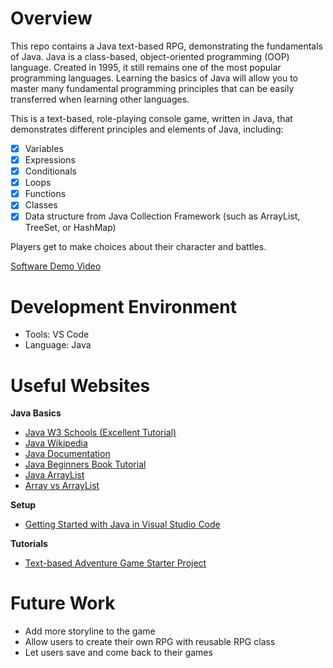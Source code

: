 # Overview

This repo contains a Java text-based RPG, demonstrating the fundamentals of Java. Java is a class-based, object-oriented programming (OOP) language. Created in 1995, it still remains one of the most popular programming languages. Learning the basics of Java will allow you to master many fundamental programming principles that can be easily transferred when learning other languages.

This is a text-based, role-playing console game, written in Java, that demonstrates different principles and elements of Java, including:

- [x] Variables
- [x] Expressions
- [x] Conditionals
- [x] Loops
- [x] Functions
- [x] Classes
- [x] Data structure from Java Collection Framework (such as ArrayList, TreeSet, or HashMap)

Players get to make choices about their character and battles.

[Software Demo Video](https://youtu.be/6cBlXsBdvs0)

# Development Environment

- Tools: VS Code
- Language: Java

# Useful Websites

**Java Basics**

- [Java W3 Schools (Excellent Tutorial)](https://www.w3schools.com/java/default.asp)
- [Java Wikipedia](<https://en.wikipedia.org/wiki/Java_(programming_language)>)
- [Java Documentation](https://docs.oracle.com/en/java/javase/index.html)
- [Java Beginners Book Tutorial](https://beginnersbook.com/java-collections-tutorials/)
- [Java ArrayList](https://www.geeksforgeeks.org/arraylist-in-java/?ref=lbp)
- [Array vs ArrayList](https://www.geeksforgeeks.org/array-vs-arraylist-in-java/)

**Setup**

- [Getting Started with Java in Visual Studio Code](https://code.visualstudio.com/docs/java/java-tutorial)

**Tutorials**

- [Text-based Adventure Game Starter Project](https://www.youtube.com/watch?v=EpB9u4ItOYU&list=PLbo1Fti4F5xKO0aJmso2rSGCmNCvW88XP&index=1)

# Future Work

- Add more storyline to the game
- Allow users to create their own RPG with reusable RPG class
- Let users save and come back to their games
